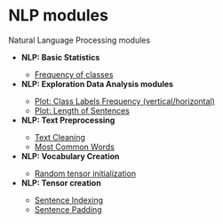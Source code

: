 # NLP modules
Natural Language Processing modules

<ul>
<li><b>NLP: Basic Statistics  </b></li>
<ul>
<li><a href="https://github.com/stratosm/NLP_modules/blob/master/NLP%20Modules%20-%20Ratio%20of%20Class%20Labels.ipynb">Frequency of classes</a></li>
</ul>
<li><b>NLP: Exploration Data Analysis modules</b></li>
<ul>
<li><a href="https://github.com/stratosm/PyTorch/blob/master/1.%20Tensors.ipynb">Plot: Class Labels Frequency (vertical/horizontal)</a></li>
<li><a href="https://github.com/stratosm/PyTorch/blob/master/1.%20Tensors.ipynb">Plot: Length of Sentences</a></li>
</ul>
<li><b>NLP: Text Preprocessing</b></li>
<ul>
<li><a href="https://github.com/stratosm/PyTorch/blob/master/1.%20Tensor%20Creation%20Random%20Initialization.ipynb">Text Cleaning</a></li>
<li><a href="https://github.com/stratosm/PyTorch/blob/master/Special%20constructors.ipynb">Most Common Words</a></li>
</ul>
<li><b>NLP: Vocabulary Creation</b></li>
<ul>
<li><a href="https://github.com/stratosm/PyTorch/blob/master/1.%20Tensor%20Creation%20Random%20Initialization.ipynb">Random tensor initialization</a></li>
</ul>
<li><b>NLP: Tensor creation</b></li>
<ul>
<li><a href="https://github.com/stratosm/PyTorch/blob/master/1.%20Tensor%20Creation%20Random%20Initialization.ipynb">Sentence Indexing</a></li>
<li><a href="https://github.com/stratosm/PyTorch/blob/master/Special%20constructors.ipynb">Sentence Padding</a></li>
</ul>

